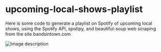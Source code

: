 # upcoming-local-shows-playlist
Here is some code to generate a playlist on Spotify of upcoming local shows, using the Spotify API, spotipy, and beautiful-soup web scraping from the site bandsintown.com


![Image description](https://github.com/sam-brady/upcoming-local-shows-playlist/blob/master/playlist_image.png?raw=true)
